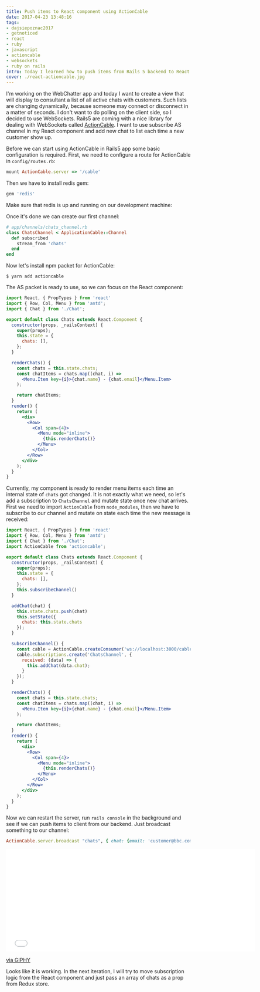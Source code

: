 ```yaml
---
title: Push items to React component using ActionCable
date: 2017-04-23 13:48:16
tags:
- dajsiepoznac2017
- getnoticed
- react
- ruby
- javascript
- actioncable
- websockets
- ruby on rails
intro: Today I learned how to push items from Rails 5 backend to React component using ActionCable.
cover: ./react-actioncable.jpg
---
```

I'm working on the WebChatter app and today I want to create a view that will display to consultant a list of all active chats with customers. Such lists are changing dynamically, because someone may connect or disconnect in a matter of seconds. I don't want to do polling on the client side, so I decided to use WebSockets. Rails5 are coming with a nice library for dealing with WebSockets called [ActionCable](https://www.npmjs.com/package/actioncable). I want to use subscribe AS channel in my React component and add new chat to list each time a new customer show up.

Before we can start using ActionCable in Rails5 app some basic configuration is required. First, we need to configure a route for ActionCable in `config/routes.rb`:
```ruby
mount ActionCable.server => '/cable'
```

Then we have to install redis gem:
```ruby
gem 'redis'
```

Make sure that redis is up and running on our development machine:
<blockquote class="imgur-embed-pub" lang="en" data-id="a/0kONG"><a href="//imgur.com/0kONG"></a></blockquote><script async src="//s.imgur.com/min/embed.js" charset="utf-8"></script>

Once it's done we can create our first channel:
```ruby
# app/channels/chats_channel.rb
class ChatsChannel < ApplicationCable::Channel
  def subscribed
    stream_from 'chats'
  end
end
```

Now let's install npm packet for ActionCable:
```
$ yarn add actioncable
```

The AS packet is ready to use, so we can focus on the React component:
```jsx
import React, { PropTypes } from 'react'
import { Row, Col, Menu } from 'antd';
import { Chat } from './Chat';

export default class Chats extends React.Component {
  constructor(props, _railsContext) {
    super(props);
    this.state = {
      chats: [],
    };
  }

  renderChats() {
    const chats = this.state.chats;
    const chatItems = chats.map((chat, i) =>
      <Menu.Item key={i}>{chat.name} - {chat.email}</Menu.Item>
    );

    return chatItems;
  }
  render() {
    return (
      <div>
        <Row>
          <Col span={4}>
            <Menu mode="inline">
              {this.renderChats()}
            </Menu>
          </Col>
        </Row>
      </div>
    );
  }
}
```

Currently, my component is ready to render menu items each time an internal state of `chats` got changed. It is not exactly what we need, so let's add a subscription to `ChatsChannel` and mutate state once new chat arrives. First we need to import `ActionCable` from `node_modules`, then we have to subscribe to our channel and mutate on state each time the new message is received:
```jsx
import React, { PropTypes } from 'react'
import { Row, Col, Menu } from 'antd';
import { Chat } from './Chat';
import ActionCable from 'actioncable';

export default class Chats extends React.Component {
  constructor(props, _railsContext) {
    super(props);
    this.state = {
      chats: [],
    };
    this.subscribeChannel()
  }

  addChat(chat) {
    this.state.chats.push(chat)
    this.setState({
      chats: this.state.chats
    });
  }

  subscribeChannel() {
    const cable = ActionCable.createConsumer('ws://localhost:3000/cable');
    cable.subscriptions.create('ChatsChannel', {
      received: (data) => {
        this.addChat(data.chat);
      }
    });
  }

  renderChats() {
    const chats = this.state.chats;
    const chatItems = chats.map((chat, i) =>
      <Menu.Item key={i}>{chat.name} - {chat.email}</Menu.Item>
    );

    return chatItems;
  }
  render() {
    return (
      <div>
        <Row>
          <Col span={4}>
            <Menu mode="inline">
              {this.renderChats()}
            </Menu>
          </Col>
        </Row>
      </div>
    );
  }
}
```

Now we can restart the server, run `rails console` in the background and see if we can push items to client from our backend. Just broadcast something to our channel:
```ruby
ActionCable.server.broadcast "chats", { chat: {email: 'customer@bbc.com', name: 'John Doe' } }
```
<iframe src="//giphy.com/embed/o885J7s3lnx3a?html5=true" width="680" height="280" frameBorder="0" class="giphy-embed" allowFullScreen></iframe><p><a href="https://giphy.com/gifs/o885J7s3lnx3a">via GIPHY</a></p>

Looks like it is working. In the next iteration, I will try to move subscription logic from the React component and just pass an array of chats as a prop from Redux store.
